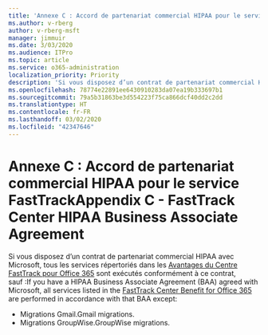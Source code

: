```yaml
---
title: 'Annexe C : Accord de partenariat commercial HIPAA pour le service FastTrack'
ms.author: v-rberg
author: v-rberg-msft
manager: jimmuir
ms.date: 3/03/2020
ms.audience: ITPro
ms.topic: article
ms.service: o365-administration
localization_priority: Priority
description: 'Si vous disposez d’un contrat de partenariat commercial HIPAA avec Microsoft pour les services FastTrack, tous les services répertoriés dans le FastTrack Center Benefit for Office 365 sont inclus dans ce contrat sauf :'
ms.openlocfilehash: 78774e22891ee6430910283da07ea19b333697b1
ms.sourcegitcommit: 79a5b31863be3d554223f75ca866dcf40dd2c2dd
ms.translationtype: HT
ms.contentlocale: fr-FR
ms.lasthandoff: 03/02/2020
ms.locfileid: "42347646"
---
```

# <a name="appendix-c---fasttrack-center-hipaa-business-associate-agreement"></a><span data-ttu-id="8829f-103">Annexe C : Accord de partenariat commercial HIPAA pour le service FastTrack</span><span class="sxs-lookup"><span data-stu-id="8829f-103">Appendix C - FastTrack Center HIPAA Business Associate Agreement</span></span>

<span data-ttu-id="8829f-104">Si vous disposez d’un contrat de partenariat commercial HIPAA avec Microsoft, tous les services répertoriés dans les [Avantages du Centre FastTrack pour Office 365](O365-fasttrack-benefit-for-office-365.md) sont exécutés conformément à ce contrat, sauf :</span><span class="sxs-lookup"><span data-stu-id="8829f-104">If you have a HIPAA Business Associate Agreement (BAA) agreed with Microsoft, all services listed in the [FastTrack Center Benefit for Office 365](O365-fasttrack-benefit-for-office-365.md) are performed in accordance with that BAA except:</span></span> 
  
- <span data-ttu-id="8829f-105">Migrations Gmail.</span><span class="sxs-lookup"><span data-stu-id="8829f-105">Gmail migrations.</span></span>   
- <span data-ttu-id="8829f-106">Migrations GroupWise.</span><span class="sxs-lookup"><span data-stu-id="8829f-106">GroupWise migrations.</span></span>
    


